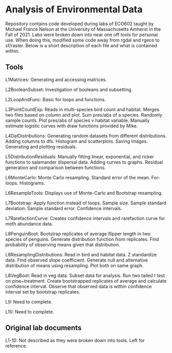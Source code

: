# Analysis of Environmental Data

Repository contains code developed during labs of ECO602 taught by Michael France Nelson at the University of Massachusetts Amherst in the Fall of 2021. Labs were broken down into near one off tools for personal use. When doing this, modified some code away from rgdal and rgeos to sf/raster. Below is a short description of each file and what is contained within.

## Tools
L1Matrices: Generating and accessing matrices.

L2BooleanSubset: Investigation of booleans and subsetting.

L2LoopAndFunc: Basic for loops and functions.

L3PointCountExp: Reads in multi-species bird count and habitat. Merges two files based on column and plot. Sum pres/abs of a species. Randomly sample counts. Plot pres/abs of species v habitat variable. Manually estimate logistic curves with draw functions provided by Mike.

L4DatDistributions: Generating random datasets from different distributions. Adding columns to dfs. Histogram and scatterplots. Saving images. Generating and plotting residuals.

L5DistributionResiduals: Manually fitting linear, exponential, and ricker functions to salamander dispersal data. Adding curves to graphs. Residual generation and comparison between functions.

L6MonteCarlo: Monte Carlo resampling. Standard error of the mean. For-loops. Histograms.

L6ResampleTools: Displays use of Monte-Carlo and Bootstrap resampling. 

L7Bootstrap: Apply function instead of loops. Sample size. Sample standard deviation. Sample standard error. Confidence intervals.

L7RarefactionCurve: Creates confidence intervals and rarefaction curve for moth abundance data.

L8PenguinBoot: Bootstrap replicates of average flipper length in two species of penguins. Generate distribution function from replicates. Find probability of observing means given that distribution.

L8ResamplingDistributions: Read in bird and habitat data. Z standardize data. Find observed slope coefficient. Generate null and alternative distribution of means using resampling. Plot both on same graph.

L8VegBoot: Read in veg data. Subset data for analysis. Run two tailed t test on pine~treatment. Create bootstrapped replicates of average and calculate confidence interval. Observe that observed data is within confidence interval set by bootstrap replicates.

L9: Need to complete.

L10: Need to complete.

## Original lab documents
L1-10: Not described as they were broken down into tools. Left for reference.

